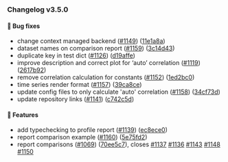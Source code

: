 ### Changelog v3.5.0

#### 🐛 Bug fixes

- change context managed backend ([#1149](https://github.com/ydataai/ydata-profiling/issues/1149)) ([11e1a8a](https://github.com/ydataai/ydata-profiling/commit/11e1a8a3fa8d13513fe926b731fb907a066af2a1))
- dataset names on comparison report ([#1159](https://github.com/ydataai/ydata-profiling/issues/1159)) ([3c14d43](https://github.com/ydataai/ydata-profiling/commit/3c14d438d9a557ac85f5663cc3446c0fb3081e18))
- duplicate key in test dict ([#1126](https://github.com/ydataai/ydata-profiling/issues/1126)) ([d19affe](https://github.com/ydataai/ydata-profiling/commit/d19affe15a4e3063af7187ca5fa81f1bf75ce648))
- improve description and correct plot for ‘auto’ correlation ([#1119](https://github.com/ydataai/ydata-profiling/issues/1119)) ([2617b92](https://github.com/ydataai/ydata-profiling/commit/2617b92d08ed87546c80e0cc01cd475d1e60ec56))
- remove correlation calculation for constants ([#1152](https://github.com/ydataai/ydata-profiling/issues/1152)) ([1ed2bc0](https://github.com/ydataai/ydata-profiling/commit/1ed2bc0702f504592ed211097469405a5061a857))
- time series render format ([#1157](https://github.com/ydataai/ydata-profiling/issues/1157)) ([39ca8ce](https://github.com/ydataai/ydata-profiling/commit/39ca8ce7d4ed2ad0ebb78db5d5f26d3ace08753a))
- update config files to only calculate 'auto' correlation ([#1158](https://github.com/ydataai/ydata-profiling/issues/1158)) ([34cf73d](https://github.com/ydataai/ydata-profiling/commit/34cf73dadaea08e44e741f99fa0a10c322c86109))
- update repository links ([#1141](https://github.com/ydataai/ydata-profiling/issues/1141)) ([c742c5d](https://github.com/ydataai/ydata-profiling/commit/c742c5dbeb18fe2907a4c03792e8802993c46da5))

#### 🎉 Features

- add typechecking to profile report ([#1139](https://github.com/ydataai/ydata-profiling/issues/1139)) ([ec8ece0](https://github.com/ydataai/ydata-profiling/commit/ec8ece0de394eb4c2918bb6a74f0c5e5bb77ca61))
- report comparison example ([#1160](https://github.com/ydataai/ydata-profiling/issues/1160)) ([5e75fd2](https://github.com/ydataai/ydata-profiling/commit/5e75fd275d14c8ce7ba49d0a15ec26810c4c0e73))
- report comparisons ([#1069](https://github.com/ydataai/ydata-profiling/issues/1069)) ([70ee5c7](https://github.com/ydataai/ydata-profiling/commit/70ee5c776ad0c72d709631690a2df1cde5ca0424)), closes [#1137](https://github.com/ydataai/ydata-profiling/issues/1137) [#1136](https://github.com/ydataai/ydata-profiling/issues/1136) [#1143](https://github.com/ydataai/ydata-profiling/issues/1143) [#1148](https://github.com/ydataai/ydata-profiling/issues/1148) [#1150](https://github.com/ydataai/ydata-profiling/issues/1150)
